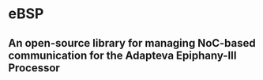 # eBSP
## An open-source library for managing NoC-based communication for the Adapteva Epiphany-III Processor